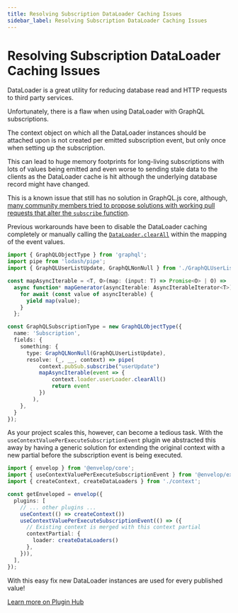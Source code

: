 ```yaml
---
title: Resolving Subscription DataLoader Caching Issues
sidebar_label: Resolving Subscription DataLoader Caching Issues
---
```


# Resolving Subscription DataLoader Caching Issues

DataLoader is a great utility for reducing database read and HTTP requests to third party services.

Unfortunately, there is a flaw when using DataLoader with GraphQL subscriptions.

The context object on which all the DataLoader instances should be attached upon is not created per emitted subscription event, but only once when setting up the subscription.

This can lead to huge memory footprints for long-living subscriptions with lots of values being emitted and even worse to sending stale data to the clients as the DataLoader cache is hit although the underlying database record might have changed.

This is a known issue that still has no solution in GraphQL.js core, although, [many community members tried to propose solutions with working pull requests that alter the `subscribe` function](https://github.com/graphql/graphql-js/issues/894).

Previous workarounds have been to disable the DataLoader caching completely or manually calling the [`DataLoader.clearAll`](https://github.com/graphql/dataloader#clearall) within the mapping of the event values.

```ts
import { GraphQLObjectType } from 'graphql';
import pipe from 'lodash/pipe';
import { GraphQLUserListUpdate, GraphQLNonNull } from './GraphQLUserListUpdate';

const mapAsyncIterable = <T, O>(map: (input: T) => Promise<O> | O) =>
  async function* mapGenerator(asyncIterable: AsyncIterableIterator<T>) {
    for await (const value of asyncIterable) {
      yield map(value);
    }
  };

const GraphQLSubscriptionType = new GraphQLObjectType({
  name: 'Subscription',
  fields: {
    something: {
      type: GraphQLNonNull(GraphQLUserListUpdate),
      resolve: (_, __, context) => pipe(
          context.pubSub.subscribe("userUpdate")
          mapAsyncIterable(event => {
              context.loader.userLoader.clearAll()
              return event
          })
        ),
    },
  }
});
```

As your project scales this, however, can become a tedious task. With the `useContextValuePerExecuteSubscriptionEvent` plugin we abstracted this away by having a generic solution for extending the original context with a new partial before the subscription event is being executed.

```ts
import { envelop } from '@envelop/core';
import { useContextValuePerExecuteSubscriptionEvent } from '@envelop/execute-subscription-event';
import { createContext, createDataLoaders } from './context';

const getEnveloped = envelop({
  plugins: [
    // ... other plugins ...
    useContext(() => createContext())
    useContextValuePerExecuteSubscriptionEvent(() => ({
      // Existing context is merged with this context partial
      contextPartial: {
        loader: createDataLoaders()
      },
    })),
  ],
});
```

With this easy fix new DataLoader instances are used for every published value!

[Learn more on Plugin Hub](/plugins/use-context-value-per-execute-subscription-event)
